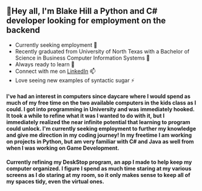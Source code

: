 ## 👋Hey all, I'm Blake Hill a Python and C# developer looking for employment on the backend
- Currently seeking employment 🔭
- Recently graduated from University of North Texas with a Bachelor of Science in Business Computer Information Systems 🌱 
- Always ready to learn 🤔 
- Connect with me on [LinkedIn](www.linkedin.com/in/devblakehill) 📫 
- Love seeing new examples of syntactic sugar ⚡ 

#### I've had an interest in computers since daycare where I would spend as much of my free time on the two available computers in the kids class as I could. I got into programming in University and was immediately hooked. It took a while to refine what it was I wanted to do with it, but I immediately realized the near infinite potential that learning to program could unlock. I'm currently seeking employment to further my knowledge and give me direction in my coding journey! In my freetime I am working on projects in Python, but am very familiar with C# and Java as well from when I was working on Game Development. 
 
#### Currently refining my DeskStop program, an app I made to help keep my computer organized. I figure I spend as much time staring at my various screens as I do staring at my room, so it only makes sense to keep all of my spaces tidy, even the virtual ones. 

